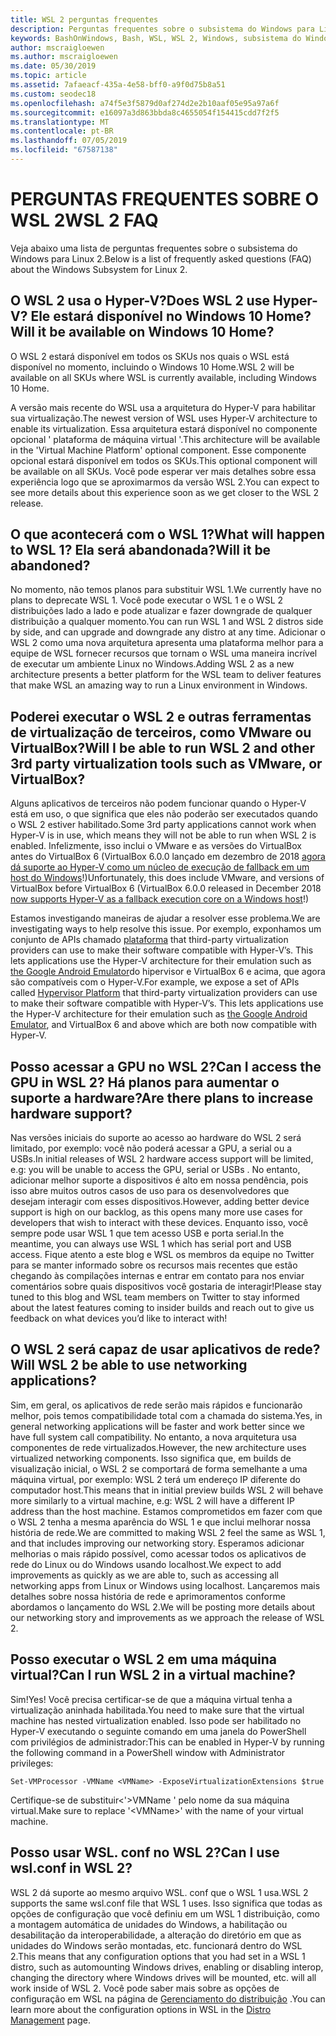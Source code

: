 ```yaml
---
title: WSL 2 perguntas frequentes
description: Perguntas frequentes sobre o subsistema do Windows para Linux 2
keywords: BashOnWindows, Bash, WSL, WSL 2, Windows, subsistema do Windows para Linux, subsistema do Windows, Ubuntu, Debian, Suse, Windows 10, instalar
author: mscraigloewen
ms.author: mscraigloewen
ms.date: 05/30/2019
ms.topic: article
ms.assetid: 7afaeacf-435a-4e58-bff0-a9f0d75b8a51
ms.custom: seodec18
ms.openlocfilehash: a74f5e3f5879d0af274d2e2b10aaf05e95a97a6f
ms.sourcegitcommit: e16097a3d863bbda8c4655054f154415cdd7f2f5
ms.translationtype: MT
ms.contentlocale: pt-BR
ms.lasthandoff: 07/05/2019
ms.locfileid: "67587138"
---
```

# <a name="wsl-2-faq"></a><span data-ttu-id="faa3d-104">PERGUNTAS FREQUENTES SOBRE O WSL 2</span><span class="sxs-lookup"><span data-stu-id="faa3d-104">WSL 2 FAQ</span></span>

<span data-ttu-id="faa3d-105">Veja abaixo uma lista de perguntas frequentes sobre o subsistema do Windows para Linux 2.</span><span class="sxs-lookup"><span data-stu-id="faa3d-105">Below is a list of frequently asked questions (FAQ) about the Windows Subsystem for Linux 2.</span></span>

## <a name="does-wsl-2-use-hyper-v-will-it-be-available-on-windows-10-home"></a><span data-ttu-id="faa3d-106">O WSL 2 usa o Hyper-V?</span><span class="sxs-lookup"><span data-stu-id="faa3d-106">Does WSL 2 use Hyper-V?</span></span> <span data-ttu-id="faa3d-107">Ele estará disponível no Windows 10 Home?</span><span class="sxs-lookup"><span data-stu-id="faa3d-107">Will it be available on Windows 10 Home?</span></span>

<span data-ttu-id="faa3d-108">O WSL 2 estará disponível em todos os SKUs nos quais o WSL está disponível no momento, incluindo o Windows 10 Home.</span><span class="sxs-lookup"><span data-stu-id="faa3d-108">WSL 2 will be available on all SKUs where WSL is currently available, including Windows 10 Home.</span></span>

<span data-ttu-id="faa3d-109">A versão mais recente do WSL usa a arquitetura do Hyper-V para habilitar sua virtualização.</span><span class="sxs-lookup"><span data-stu-id="faa3d-109">The newest version of WSL uses Hyper-V architecture to enable its virtualization.</span></span> <span data-ttu-id="faa3d-110">Essa arquitetura estará disponível no componente opcional ' plataforma de máquina virtual '.</span><span class="sxs-lookup"><span data-stu-id="faa3d-110">This architecture will be available in the 'Virtual Machine Platform' optional component.</span></span> <span data-ttu-id="faa3d-111">Esse componente opcional estará disponível em todos os SKUs.</span><span class="sxs-lookup"><span data-stu-id="faa3d-111">This optional component will be available on all SKUs.</span></span> <span data-ttu-id="faa3d-112">Você pode esperar ver mais detalhes sobre essa experiência logo que se aproximarmos da versão WSL 2.</span><span class="sxs-lookup"><span data-stu-id="faa3d-112">You can expect to see more details about this experience soon as we get closer to the WSL 2 release.</span></span>

## <a name="what-will-happen-to-wsl-1-will-it-be-abandoned"></a><span data-ttu-id="faa3d-113">O que acontecerá com o WSL 1?</span><span class="sxs-lookup"><span data-stu-id="faa3d-113">What will happen to WSL 1?</span></span> <span data-ttu-id="faa3d-114">Ela será abandonada?</span><span class="sxs-lookup"><span data-stu-id="faa3d-114">Will it be abandoned?</span></span>

<span data-ttu-id="faa3d-115">No momento, não temos planos para substituir WSL 1.</span><span class="sxs-lookup"><span data-stu-id="faa3d-115">We currently have no plans to deprecate WSL 1.</span></span> <span data-ttu-id="faa3d-116">Você pode executar o WSL 1 e o WSL 2 distribuições lado a lado e pode atualizar e fazer downgrade de qualquer distribuição a qualquer momento.</span><span class="sxs-lookup"><span data-stu-id="faa3d-116">You can run WSL 1 and WSL 2 distros side by side, and can upgrade and downgrade any distro at any time.</span></span> <span data-ttu-id="faa3d-117">Adicionar o WSL 2 como uma nova arquitetura apresenta uma plataforma melhor para a equipe de WSL fornecer recursos que tornam o WSL uma maneira incrível de executar um ambiente Linux no Windows.</span><span class="sxs-lookup"><span data-stu-id="faa3d-117">Adding WSL 2 as a new architecture presents a better platform for the WSL team to deliver features that make WSL an amazing way to run a Linux environment in Windows.</span></span>

## <a name="will-i-be-able-to-run-wsl-2-and-other-3rd-party-virtualization-tools-such-as-vmware-or-virtualbox"></a><span data-ttu-id="faa3d-118">Poderei executar o WSL 2 e outras ferramentas de virtualização de terceiros, como VMware ou VirtualBox?</span><span class="sxs-lookup"><span data-stu-id="faa3d-118">Will I be able to run WSL 2 and other 3rd party virtualization tools such as VMware, or VirtualBox?</span></span>

<span data-ttu-id="faa3d-119">Alguns aplicativos de terceiros não podem funcionar quando o Hyper-V está em uso, o que significa que eles não poderão ser executados quando o WSL 2 estiver habilitado.</span><span class="sxs-lookup"><span data-stu-id="faa3d-119">Some 3rd party applications cannot work when Hyper-V is in use, which means they will not be able to run when WSL 2 is enabled.</span></span> <span data-ttu-id="faa3d-120">Infelizmente, isso inclui o VMware e as versões do VirtualBox antes do VirtualBox 6 (VirtualBox 6.0.0 lançado em dezembro de 2018 [agora dá suporte ao Hyper-V como um núcleo de execução de fallback em um host do Windows][1]!)</span><span class="sxs-lookup"><span data-stu-id="faa3d-120">Unfortunately, this does include VMware, and versions of VirtualBox before VirtualBox 6 (VirtualBox 6.0.0 released in December 2018 [now supports Hyper-V as a fallback execution core on a Windows host][1]!)</span></span>

<span data-ttu-id="faa3d-121">Estamos investigando maneiras de ajudar a resolver esse problema.</span><span class="sxs-lookup"><span data-stu-id="faa3d-121">We are investigating ways to help resolve this issue.</span></span> <span data-ttu-id="faa3d-122">Por exemplo, exponhamos um conjunto de APIs chamado [plataforma][2] that third-party virtualization providers can use to make their software compatible with Hyper-V’s. This lets applications use the Hyper-V architecture for their emulation such as [the Google Android Emulator][3]do hipervisor e VirtualBox 6 e acima, que agora são compatíveis com o Hyper-V.</span><span class="sxs-lookup"><span data-stu-id="faa3d-122">For example, we expose a set of APIs called [Hypervisor Platform][2] that third-party virtualization providers can use to make their software compatible with Hyper-V’s. This lets applications use the Hyper-V architecture for their emulation such as [the Google Android Emulator][3], and VirtualBox 6 and above which are both now compatible with Hyper-V.</span></span>

## <a name="can-i-access-the-gpu-in-wsl-2-are-there-plans-to-increase-hardware-support"></a><span data-ttu-id="faa3d-123">Posso acessar a GPU no WSL 2?</span><span class="sxs-lookup"><span data-stu-id="faa3d-123">Can I access the GPU in WSL 2?</span></span> <span data-ttu-id="faa3d-124">Há planos para aumentar o suporte a hardware?</span><span class="sxs-lookup"><span data-stu-id="faa3d-124">Are there plans to increase hardware support?</span></span>

<span data-ttu-id="faa3d-125">Nas versões iniciais do suporte ao acesso ao hardware do WSL 2 será limitado, por exemplo: você não poderá acessar a GPU, a serial ou a USBs.</span><span class="sxs-lookup"><span data-stu-id="faa3d-125">In initial releases of WSL 2 hardware access support will be limited, e.g: you will be unable to access the GPU, serial or USBs .</span></span> <span data-ttu-id="faa3d-126">No entanto, adicionar melhor suporte a dispositivos é alto em nossa pendência, pois isso abre muitos outros casos de uso para os desenvolvedores que desejam interagir com esses dispositivos.</span><span class="sxs-lookup"><span data-stu-id="faa3d-126">However, adding better device support is high on our backlog, as this opens many more use cases for developers that wish to interact with these devices.</span></span> <span data-ttu-id="faa3d-127">Enquanto isso, você sempre pode usar WSL 1 que tem acesso USB e porta serial.</span><span class="sxs-lookup"><span data-stu-id="faa3d-127">In the meantime, you can always use WSL 1 which has serial port and USB access.</span></span> <span data-ttu-id="faa3d-128">Fique atento a este blog e WSL os membros da equipe no Twitter para se manter informado sobre os recursos mais recentes que estão chegando às compilações internas e entrar em contato para nos enviar comentários sobre quais dispositivos você gostaria de interagir!</span><span class="sxs-lookup"><span data-stu-id="faa3d-128">Please stay tuned to this blog and WSL team members on Twitter to stay informed about the latest features coming to insider builds and reach out to give us feedback on what devices you’d like to interact with!</span></span>

## <a name="will-wsl-2-be-able-to-use-networking-applications"></a><span data-ttu-id="faa3d-129">O WSL 2 será capaz de usar aplicativos de rede?</span><span class="sxs-lookup"><span data-stu-id="faa3d-129">Will WSL 2 be able to use networking applications?</span></span>

<span data-ttu-id="faa3d-130">Sim, em geral, os aplicativos de rede serão mais rápidos e funcionarão melhor, pois temos compatibilidade total com a chamada do sistema.</span><span class="sxs-lookup"><span data-stu-id="faa3d-130">Yes, in general networking applications will be faster and work better since we have full system call compatibility.</span></span> <span data-ttu-id="faa3d-131">No entanto, a nova arquitetura usa componentes de rede virtualizados.</span><span class="sxs-lookup"><span data-stu-id="faa3d-131">However, the new architecture uses virtualized networking components.</span></span> <span data-ttu-id="faa3d-132">Isso significa que, em builds de visualização inicial, o WSL 2 se comportará de forma semelhante a uma máquina virtual, por exemplo: WSL 2 terá um endereço IP diferente do computador host.</span><span class="sxs-lookup"><span data-stu-id="faa3d-132">This means that in initial preview builds WSL 2 will behave more similarly to a virtual machine, e.g: WSL 2 will have a different IP address than the host machine.</span></span> <span data-ttu-id="faa3d-133">Estamos comprometidos em fazer com que o WSL 2 tenha a mesma aparência do WSL 1 e que inclui melhorar nossa história de rede.</span><span class="sxs-lookup"><span data-stu-id="faa3d-133">We are committed to making WSL 2 feel the same as WSL 1, and that includes improving our networking story.</span></span> <span data-ttu-id="faa3d-134">Esperamos adicionar melhorias o mais rápido possível, como acessar todos os aplicativos de rede do Linux ou do Windows usando localhost.</span><span class="sxs-lookup"><span data-stu-id="faa3d-134">We expect to add improvements as quickly as we are able to, such as accessing all networking apps from Linux or Windows using localhost.</span></span> <span data-ttu-id="faa3d-135">Lançaremos mais detalhes sobre nossa história de rede e aprimoramentos conforme abordamos o lançamento do WSL 2.</span><span class="sxs-lookup"><span data-stu-id="faa3d-135">We will be posting more details about our networking story and improvements as we approach the release of WSL 2.</span></span>

## <a name="can-i-run-wsl-2-in-a-virtual-machine"></a><span data-ttu-id="faa3d-136">Posso executar o WSL 2 em uma máquina virtual?</span><span class="sxs-lookup"><span data-stu-id="faa3d-136">Can I run WSL 2 in a virtual machine?</span></span>

<span data-ttu-id="faa3d-137">Sim!</span><span class="sxs-lookup"><span data-stu-id="faa3d-137">Yes!</span></span> <span data-ttu-id="faa3d-138">Você precisa certificar-se de que a máquina virtual tenha a virtualização aninhada habilitada.</span><span class="sxs-lookup"><span data-stu-id="faa3d-138">You need to make sure that the virtual machine has nested virtualization enabled.</span></span> <span data-ttu-id="faa3d-139">Isso pode ser habilitado no Hyper-V executando o seguinte comando em uma janela do PowerShell com privilégios de administrador:</span><span class="sxs-lookup"><span data-stu-id="faa3d-139">This can be enabled in Hyper-V by running the following command in a PowerShell window with Administrator privileges:</span></span>

`Set-VMProcessor -VMName <VMName> -ExposeVirtualizationExtensions $true`

<span data-ttu-id="faa3d-140">Certifique-se de substituir&lt;'&gt;VMName ' pelo nome da sua máquina virtual.</span><span class="sxs-lookup"><span data-stu-id="faa3d-140">Make sure to replace '&lt;VMName&gt;' with the name of your virtual machine.</span></span>

## <a name="can-i-use-wslconf-in-wsl-2"></a><span data-ttu-id="faa3d-141">Posso usar WSL. conf no WSL 2?</span><span class="sxs-lookup"><span data-stu-id="faa3d-141">Can I use wsl.conf in WSL 2?</span></span>

<span data-ttu-id="faa3d-142">WSL 2 dá suporte ao mesmo arquivo WSL. conf que o WSL 1 usa.</span><span class="sxs-lookup"><span data-stu-id="faa3d-142">WSL 2 supports the same wsl.conf file that WSL 1 uses.</span></span> <span data-ttu-id="faa3d-143">Isso significa que todas as opções de configuração que você definiu em um WSL 1 distribuição, como a montagem automática de unidades do Windows, a habilitação ou desabilitação da interoperabilidade, a alteração do diretório em que as unidades do Windows serão montadas, etc. funcionará dentro do WSL 2.</span><span class="sxs-lookup"><span data-stu-id="faa3d-143">This means that any configuration options that you had set in a WSL 1 distro, such as automounting Windows drives, enabling or disabling interop, changing the directory where Windows drives will be mounted, etc. will all work inside of WSL 2.</span></span> <span data-ttu-id="faa3d-144">Você pode saber mais sobre as opções de configuração em WSL na página de [Gerenciamento do distribuição](./wsl-config.md) .</span><span class="sxs-lookup"><span data-stu-id="faa3d-144">You can learn more about the configuration options in WSL in the [Distro Management](./wsl-config.md) page.</span></span> 

 [1]: https://www.virtualbox.org/wiki/Changelog-6.0
 [2]: https://docs.microsoft.com/en-us/virtualization/api/
 [3]: https://devblogs.microsoft.com/visualstudio/hyper-v-android-emulator-support/